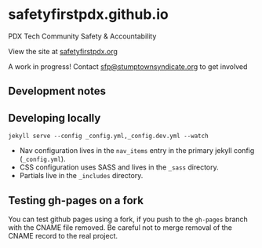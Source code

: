 # safetyfirstpdx.github.io

PDX Tech Community Safety &amp; Accountability

View the site at [safetyfirstpdx.org](http://safetyfirstpdx.org)

A work in progress! Contact sfp@stumptownsyndicate.org to get involved


## Development notes

## Developing locally

`jekyll serve --config _config.yml,_config.dev.yml --watch`

* Nav configuration lives in the `nav_items` entry in the primary jekyll config (`_config.yml`).
* CSS configuration uses SASS and lives in the `_sass` directory.
* Partials live in the `_includes` directory.

## Testing gh-pages on a fork

You can test github pages using a fork, if you push to the `gh-pages` branch
with the CNAME file removed. Be careful not to merge removal of the CNAME
record to the real project.
